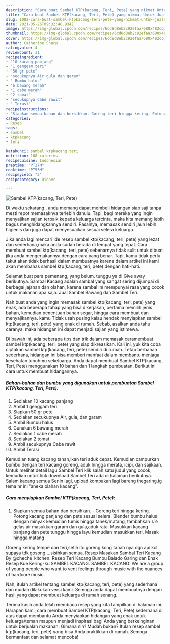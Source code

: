 ```yaml
---
description: "Cara buat Sambel KTP(kacang, Teri, Pete) yang nikmat Untuk Jualan"
title: "Cara buat Sambel KTP(kacang, Teri, Pete) yang nikmat Untuk Jualan"
slug: 1082-cara-buat-sambel-ktpkacang-teri-pete-yang-nikmat-untuk-jualan
date: 2021-05-26T09:32:48.934Z
image: https://img-global.cpcdn.com/recipes/6cd8d8eb2c92efaa/680x482cq70/sambel-ktpkacang-teri-pete-foto-resep-utama.jpg
thumbnail: https://img-global.cpcdn.com/recipes/6cd8d8eb2c92efaa/680x482cq70/sambel-ktpkacang-teri-pete-foto-resep-utama.jpg
cover: https://img-global.cpcdn.com/recipes/6cd8d8eb2c92efaa/680x482cq70/sambel-ktpkacang-teri-pete-foto-resep-utama.jpg
author: Catherine Sharp
ratingvalue: 4
reviewcount: 11
recipeingredient:
- "10 kacang panjang"
- "1 genggam teri"
- "50 gr pete"
- "secukupnya Air gula dan garam"
- " Bumbu halus"
- "6 bawang merah"
- "1 cabe merah"
- "2 tomat"
- "secukupnya Cabe rawit"
- " Terasi"
recipeinstructions:
- "Siapkan semua bahan dan bersihkan. Goreng teri hingga kering. Potong kacang panjang dan pete sesuai selera. Blender bumbu halus dengan minyak kemudian tumis hingga tanek/matang, tambahkan ±½ gelas air masukkan garam dan gula,aduk rata. Masukkan kacang panjang dan pete tunggu hingga layu kemudian masukkan teri. Masak hingga matang"
categories:
- Resep
tags:
- sambel
- ktpkacang
- teri

katakunci: sambel ktpkacang teri 
nutrition: 188 calories
recipecuisine: Indonesian
preptime: "PT27M"
cooktime: "PT53M"
recipeyield: "3"
recipecategory: Dinner

---
```



![Sambel KTP(kacang, Teri, Pete)](https://img-global.cpcdn.com/recipes/6cd8d8eb2c92efaa/680x482cq70/sambel-ktpkacang-teri-pete-foto-resep-utama.jpg)

Di waktu  sekarang , anda memang dapat membeli hidangan siap saji tanpa mesti repot memasaknya terlebih dahulu. Tapi, bagi mereka yang ingin menyajikan sajian terbaik kepada keluarga tercinta, maka kita memang lebih bagus menghidangkannya sendiri. Pasalnya, memasak sendiri jauh lebih higienis dan juga dapat menyesuaikan sesuai selera keluarga.

Jika anda lagi mencari ide resep sambel ktp(kacang, teri, pete) yang lezat dan sederhana,maka anda sudah berada di tempat yang tepat. Cara membuat sambel ktp(kacang, teri, pete)  sebenarnya tidak sulit untuk dibuat jika anda mengerjakannya dengan cara yang benar. Tapi, kamu tidak perlu takut akan tidak berhasil dalam membuatnya 
karena dalam artikel ini kami akan membahas sambel ktp(kacang, teri, pete) dengan hati-hati.  

Selamat buat para pemenang, yang belum. tunggu ya di Give away berikutnya. Sambal Kacang adalah sambal yang sangat sering dijumpai di berbagai jajanan dan olahan, karena sambal ini mempunyai rasa yang cocok untuk makanan apa saja. Jual Sambel Bawang dan Sambel Teri.

Nah buat anda yang ingin memasak sambel ktp(kacang, teri, pete) yang enak, ada beberapa tahap yang bisa dikerjakan, pertama memilih jenis bahan, kemudian penentuan bahan segar, hingga cara membuat dan menyajikannya. kamu Tidak usah pusing kalau hendak menyiapkan sambel ktp(kacang, teri, pete) yang enak di rumah. Sebab, asalkan anda  tahu caranya, maka hidangan ini dapat menjadi sajian yang istimewa.

Di bawah ini, ada beberapa tips dan trik dalam memasak caramembuat sambel ktp(kacang, teri, pete) yang siap dikreasikan. Kali ini, yuk kita coba ciptakan sambel ktp(kacang, teri, pete) sendiri di rumah. Tetap berbahan sederhana, hidangan ini bisa memberi manfaat dalam membantu menjaga kesehatan tubuhmu sekeluarga. Anda dapat membuat Sambel KTP(kacang, Teri, Pete) menggunakan 10 bahan dan 1 langkah pembuatan. Berikut ini cara untuk membuat hidangannya.

<!--inarticleads1-->

##### Bahan-bahan dan bumbu yang digunakan untuk pembuatan Sambel KTP(kacang, Teri, Pete):

1. Sediakan 10 kacang panjang
1. Ambil 1 genggam teri
1. Siapkan 50 gr pete
1. Sediakan secukupnya Air, gula, dan garam
1. Ambil  Bumbu halus
1. Gunakan 6 bawang merah
1. Sediakan 1 cabe merah
1. Sediakan 2 tomat
1. Ambil secukupnya Cabe rawit
1. Ambil  Terasi


Kemudian tuang kacang tanah,ikan teri aduk cepat. Kemudian campurkan bumbu dengan teri kacang goreng, aduk hingga merata, icipi, dan sajikaan. Untuk melihat detail lagu Sambel Teri klik salah satu judul yang cocok, kemudian untuk link download Sambel Teri ada di halaman berikutnya. Salam kacang semua Senin lagi, upload kompakan lagi bareng thegaring.ig tema hr ini &#34;aneka olahan kacang&#34;. 

<!--inarticleads2-->

##### Cara menyiapkan Sambel KTP(kacang, Teri, Pete):

1. Siapkan semua bahan dan bersihkan. - Goreng teri hingga kering. Potong kacang panjang dan pete sesuai selera. Blender bumbu halus dengan minyak kemudian tumis hingga tanek/matang, tambahkan ±½ gelas air masukkan garam dan gula,aduk rata. Masukkan kacang panjang dan pete tunggu hingga layu kemudian masukkan teri. Masak hingga matang


Goreng kering tempe dan teri,setlh itu goreng kcng tanah nya dgn api kcl supaya tdk gosong….sisihkan semua. Resep Masakan Sambal Teri Kacang By @cheche_kitchen. Resep Teri Kacang Bumbu Balado Garing dan Enak Resep Kue Kering-ku  SAMBEL KACANG. SAMBEL KACANG: We are a group of young people who want to vent feelings through music with the nuances of hardcore music. 

Nah, itulah artikel tentang  sambel ktp(kacang, teri, pete)  yang sederhana dan mudah dilakukan versi kami. Semoga anda dapat membuatnya dengan hasil yang dapat membuat keluarga di rumah senang. 

Terima kasih anda telah membaca resep yang kita tampilkan di halaman ini. Harapan kami, cara membuat  Sambel KTP(kacang, Teri, Pete) sederhana di atas dapat membantu Anda menyiapkan hidangan yang enak untuk keluarga/teman maupun menjadi inspirasi bagi Anda yang berkeinginan untuk berjualan makanan. Gimana nih? Mudah bukan? Itulah resep sambel ktp(kacang, teri, pete) yang bisa Anda praktikkan di rumah. Semoga bermanfaat dan selamat mencoba!

